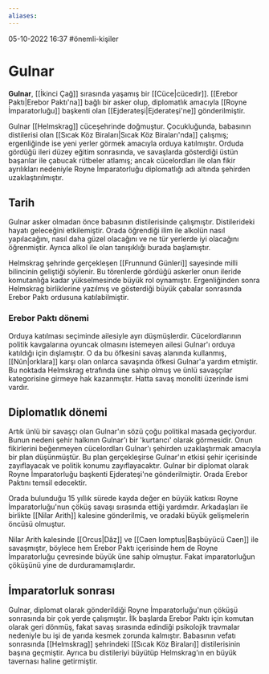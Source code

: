 ```yaml
---
aliases:
---
```

05-10-2022 16:37
#önemli-kişiler
# Gulnar
**Gulnar**, [[İkinci Çağ]] sırasında yaşamış bir [[Cüce|cücedir]]. [[Erebor Paktı|Erebor Paktı'na]] bağlı bir asker olup, diplomatlık amacıyla [[Royne İmparatorluğu]] başkenti olan [[Ejderateşi|Ejderateşi'ne]] gönderilmiştir.

Gulnar [[Helmskrag]] cüceşehrinde doğmuştur. Çocukluğunda, babasının distilerisi olan [[Sıcak Köz Biraları|Sıcak Köz Biraları'nda]] çalışmış; ergenliğinde ise yeni yerler görmek amacıyla orduya katılmıştır. Orduda gördüğü ileri düzey eğitim sonrasında, ve savaşlarda gösterdiği üstün başarılar ile çabucak rütbeler atlamış; ancak cücelordları ile olan fikir ayrılıkları nedeniyle Royne İmparatorluğu diplomatlığı adı altında şehirden uzaklaştırılmıştır.
## Tarih
Gulnar asker olmadan önce babasının distilerisinde çalışmıştır. Distilerideki hayatı geleceğini etkilemiştir. Orada öğrendiği ilim ile alkolün nasıl yapılacağını, nasıl daha güzel olacağını ve ne tür yerlerde iyi olacağını öğrenmiştir. Ayrıca alkol ile olan tanışıklığı burada başlamıştır.

Helmskrag şehrinde gerçekleşen [[Frunnund Günleri]]  sayesinde milli bilincinin geliştiği söylenir. Bu törenlerde gördüğü askerler onun ileride komutanlığa kadar yükselmesinde büyük rol oynamıştır. Ergenliğinden sonra Helmskrag birliklerine yazılmış ve gösterdiği büyük çabalar sonrasında Erebor Paktı ordusuna katılabilmiştir.
### Erebor Paktı dönemi
Orduya katılması seçiminde ailesiyle ayrı düşmüşlerdir. Cücelordlarının politik kavgalarına oyuncak olmasını istemeyen ailesi Gulnar'ı orduya katıldığı için dışlamıştır. O da bu öfkesini savaş alanında kullanmış, [[Nûn|orklara]] karşı olan onlarca savaşında öfkesi Gulnar'a yardım etmiştir. Bu noktada Helmskrag etrafında üne sahip olmuş ve ünlü savaşçılar kategorisine girmeye hak kazanmıştır. Hatta savaş monoliti üzerinde ismi vardır.
## Diplomatlık dönemi
Artık ünlü bir savaşçı olan Gulnar'ın sözü çoğu politikal masada geçiyordur. Bunun nedeni şehir halkının Gulnar'ı bir 'kurtarıcı' olarak görmesidir. Onun fikirlerini beğenmeyen cücelordları Gulnar'ı şehirden uzaklaştırmak amacıyla bir plan düşünmüştür. Bu plan gerçekleşirse Gulnar'ın etkisi şehir içerisinde zayıflayacak ve politik konumu zayıflayacaktır. Gulnar bir diplomat olarak Royne İmparatorluğu başkenti Ejderateşi'ne gönderilmiştir. Orada Erebor Paktını temsil edecektir.

Orada bulunduğu 15 yıllık sürede kayda değer en büyük katkısı Royne İmparatorluğu'nun çöküş savaşı sırasında ettiği yardımdır. Arkadaşları ile birlikte [[Nilar Arith]] kalesine gönderilmiş, ve oradaki büyük gelişmelerin öncüsü olmuştur.

Nilar Arith kalesinde [[Orcus|Dâz]] ve [[Caen Iomptus|Başbüyücü Caen]] ile savaşmıştır, böylece hem Erebor Paktı içerisinde hem de Royne İmparatorluğu çevresinde büyük üne sahip olmuştur. Fakat imparatorluğun çöküşünü yine de durduramamışlardır.
## İmparatorluk sonrası
Gulnar, diplomat olarak gönderildiği Royne İmparatorluğu'nun çöküşü sonrasında bir çok yerde çalışmıştır. İlk başlarda Erebor Paktı için komutan olarak geri dönmüş, fakat savaş sırasında edindiği psikolojik travmalar nedeniyle bu işi de yarıda kesmek zorunda kalmıştır. Babasının vefatı sonrasında [[Helmskrag]] şehrindeki [[Sıcak Köz Biraları]] distilerisinin başına geçmiştir. Ayrıca bu distileriyi büyütüp Helmskrag'ın en büyük tavernası haline getirmiştir.